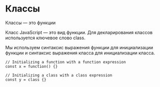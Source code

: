 # Классы

Классы — это функции

Класс JavaScript — это вид функции. Для декларирования классов используется ключевое слово class. 

Мы используем синтаксис выражения функции для инициализации функции и синтаксис выражения класса для инициализации класса.

```
// Initializing a function with a function expression
const x = function() {}

// Initializing a class with a class expression
const y = class {}

```
